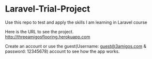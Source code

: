 # Laravel-Trial-Project
Use this repo to test and apply the skills I am learning in Laravel course

Here is the URL to see the project. 
http://threeamigosflooring.herokuapp.com


Create an account or use the guest(Username: guest@3amigos.com & password: 12345678)
 account to see how the app works. 

